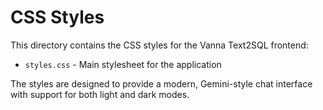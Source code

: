 # CSS Styles

This directory contains the CSS styles for the Vanna Text2SQL frontend:

- `styles.css` - Main stylesheet for the application

The styles are designed to provide a modern, Gemini-style chat interface with support for both light and dark modes.
